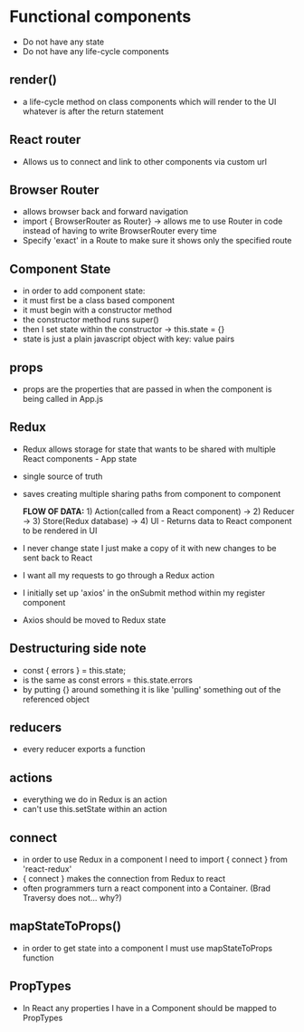 # Functional components

- Do not have any state
- Do not have any life-cycle components

## render()

- a life-cycle method on class components which will render to the UI whatever is after the return statement

## React router

- Allows us to connect and link to other components via custom url

## Browser Router

- allows browser back and forward navigation
- import { BrowserRouter as Router} -> allows me to use Router in code instead of having to write BrowserRouter every time
- Specify 'exact' in a Route to make sure it shows only the specified route

## Component State

- in order to add component state:
- it must first be a class based component
- it must begin with a constructor method
- the constructor method runs super()
- then I set state within the constructor -> this.state = {}
- state is just a plain javascript object with key: value pairs

## props

- props are the properties that are passed in when the component is being called in App.js

## Redux

- Redux allows storage for state that wants to be shared with multiple React components - App state
- single source of truth
- saves creating multiple sharing paths from component to component

  **FLOW OF DATA:** 1) Action(called from a React component) -> 2) Reducer -> 3) Store(Redux database) -> 4) UI - Returns data to React component to be rendered in UI

- I never change state I just make a copy of it with new changes to be sent back to React
- I want all my requests to go through a Redux action
- I initially set up 'axios' in the onSubmit method within my register component
- Axios should be moved to Redux state

## Destructuring side note

- const { errors } = this.state;
- is the same as const errors = this.state.errors
- by putting {} around something it is like 'pulling' something out of the referenced object

## reducers

- every reducer exports a function

## actions

- everything we do in Redux is an action
- can't use this.setState within an action

## connect

- in order to use Redux in a component I need to import { connect } from 'react-redux'
- { connect } makes the connection from Redux to react
- often programmers turn a react component into a Container. (Brad Traversy does not... why?)

## mapStateToProps()

- in order to get state into a component I must use mapStateToProps function

## PropTypes

- In React any properties I have in a Component should be mapped to PropTypes

